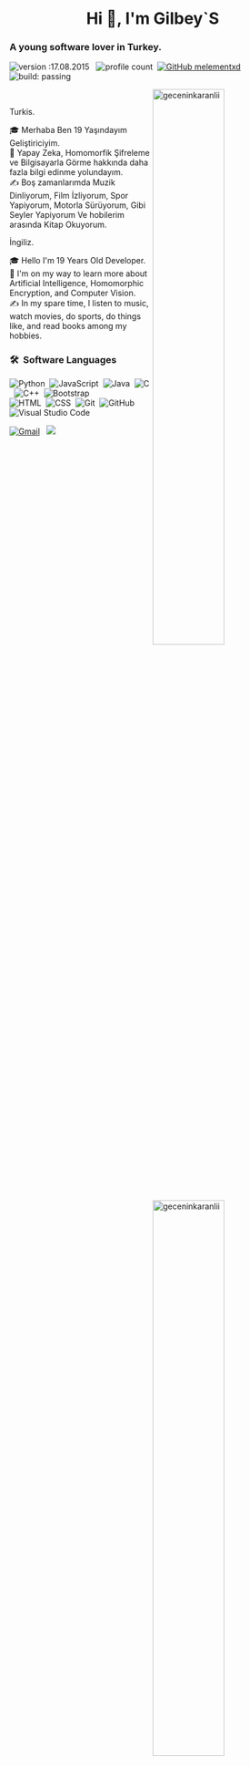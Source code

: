 
<h1 align="center">Hi 👋, I'm Gilbey`S</h1>

### A young software lover in Turkey.

![version :17.08.2015](https://img.shields.io/badge/version-17.08.2015-informational) &nbsp;
![profile count](https://komarev.com/ghpvc/?username=Melementxd&color=red)&nbsp;
[![GitHub melementxd](https://img.shields.io/github/followers/geceninkaranlii=follow&style=social)](https://github.com/geceninkaranlii)&nbsp;
![build: passing](https://img.shields.io/badge/build-passing-success)


<p><img align="right" width="50%" src="https://github-readme-stats.vercel.app/api/top-langs?username=geceninkaranlii&theme=dark&show_icons=true&locale=en&layout=compact" alt="geceninkaranlii" /></p>

<p>&nbsp;<img align="right" width="50%" src="https://github-readme-stats.vercel.app/api?username=geceninkaranlii&theme=dark&show_icons=true&locale=en" alt="geceninkaranlii"  ></p>

Turkis.

🎓 Merhaba Ben 19 Yaşındayım Geliştiriciyim.\
🌱 Yapay Zeka, Homomorfik Şifreleme ve Bilgisayarla Görme hakkında daha fazla bilgi edinme yolundayım.\
✍️ Boş zamanlarımda Muzik Dinliyorum, Film İzliyorum, Spor Yapiyorum, Motorla Sürüyorum, Gibi Seyler Yapiyorum Ve hobilerim arasında Kitap Okuyorum.

İngiliz.

🎓 Hello I'm 19 Years Old Developer.\
🌱 I'm on my way to learn more about Artificial Intelligence, Homomorphic Encryption, and Computer Vision.\
✍️ In my spare time, I listen to music, watch movies, do sports, do things like, and read books among my hobbies.


### 🛠 &nbsp;Software Languages
![Python](https://img.shields.io/badge/-Python-05122A?style=flat&logo=python)&nbsp;
![JavaScript](https://img.shields.io/badge/-JavaScript-05122A?style=flat&logo=javascript)&nbsp;
![Java](https://img.shields.io/badge/-Java-05122A?style=flat&logo=Java&logoColor=FFA518)&nbsp;
![C](https://img.shields.io/badge/-C-05122A?style=flat&logo=C&logoColor=A8B9CC)&nbsp;
![C++](https://img.shields.io/badge/-C++-05122A?style=flat&logo=C%2B%2B&logoColor=00599C)&nbsp;
![Bootstrap](https://img.shields.io/badge/-Bootstrap-05122A?style=flat&logo=bootstrap&logoColor=563D7C)\
![HTML](https://img.shields.io/badge/-HTML-05122A?style=flat&logo=HTML5)&nbsp;
![CSS](https://img.shields.io/badge/-CSS-05122A?style=flat&logo=CSS3&logoColor=1572B6)&nbsp;
![Git](https://img.shields.io/badge/-Git-05122A?style=flat&logo=git)&nbsp;
![GitHub](https://img.shields.io/badge/-GitHub-05122A?style=flat&logo=github)&nbsp;
![Visual Studio Code](https://img.shields.io/badge/-Visual%20Studio%20Code-05122A?style=flat&logo=visual-studio-code&logoColor=007ACC)&nbsp;



<a href="https://discord.com/users/702164601697206384"><img alt="Gmail" src="https://img.shields.io/badge/Discord-2f3236?style=flat&logo=discord&logoColor=blue" /></a> &nbsp;
<a href="https://www.instagram.com/gecenin.karanlii/"><img src="https://img.shields.io/badge/@Gilbey`S-E4405F?style=flat&logo=Instagram&logoColor=white"/></a> &nbsp;
